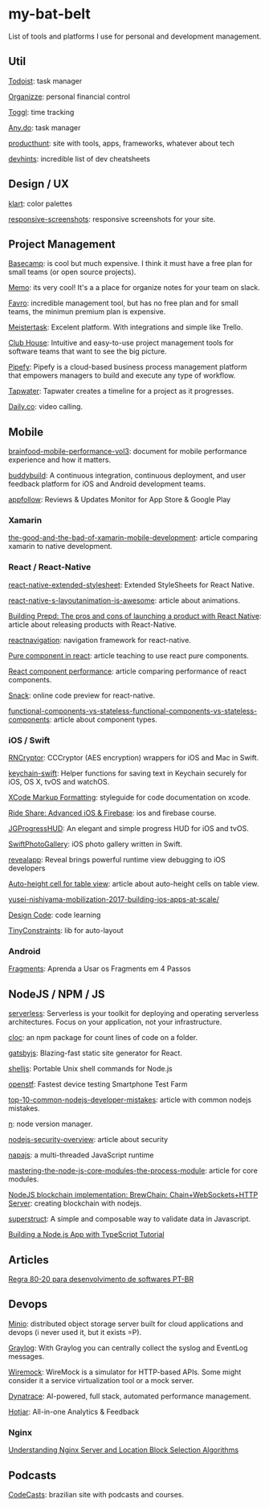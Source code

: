 # my-bat-belt
List of tools and platforms I use for personal and development management.

## Util
[Todoist](https://todoist.com): task manager

[Organizze](https://www.organizze.com.br/): personal financial control

[Toggl](https://www.toggl.com): time tracking

[Any.do](https://web.any.do/): task manager

[producthunt](https://www.producthunt.com/): site with tools, apps, frameworks, whatever about tech

[devhints](https://devhints.io): incredible list of dev cheatsheets

## Design / UX
[klart](https://klart.co/colors?ref=producthunt): color palettes

[responsive-screenshots](https://responsive-screenshots.com): responsive screenshots for your site.


## Project Management
[Basecamp](https://basecamp.com/): is cool but much expensive. I think it must have a free plan for small teams (or open source projects).

[Memo](https://memo.ai/): its very cool! It's a a place for organize notes for your team on slack.

[Favro](https://favro.com): incredible management tool, but has no free plan and for small teams, the minimun premium plan is expensive.

[Meistertask](https://www.meistertask.com/pt): Excelent platform. With integrations and simple like Trello.

[Club House](https://clubhouse.io/): Intuitive and easy-to-use project management tools for software teams that want to see the big picture.

[Pipefy](https://www.pipefy.com/platform/): Pipefy is a cloud-based business process management platform that empowers managers to build and execute any type of workflow.

[Tapwater](https://tapwater.co): Tapwater creates a timeline for a project as it progresses.

[Daily.co](https://www.daily.co/): video calling.

## Mobile
[brainfood-mobile-performance-vol3](http://www.awwwards.org/brainfood-mobile-performance-vol3.pdf): document for mobile performance experience and how it matters.

[buddybuild](https://www.buddybuild.com/): A continuous integration, continuous deployment, and user feedback platform for iOS and Android development teams.

[appfollow](https://appfollow.io/br): Reviews & Updates Monitor for App Store & Google Play

### Xamarin
[the-good-and-the-bad-of-xamarin-mobile-development](https://www.altexsoft.com/blog/mobile/the-good-and-the-bad-of-xamarin-mobile-development): article comparing xamarin to native development.

### React / React-Native
[react-native-extended-stylesheet](https://github.com/vitalets/react-native-extended-stylesheet): Extended StyleSheets for React Native.

[react-native-s-layoutanimation-is-awesome](https://medium.com/@Jpoliachik/react-native-s-layoutanimation-is-awesome-4a4d317afd3e): article about animations.

[Building Prepd: The pros and cons of launching a product with React Native](https://hanno.co/blog/prepd-pros-cons-react-native/?utm_source=reactdigest&utm_medium=email&utm_campaign=featured): article about releasing products with React-Native.

[reactnavigation](https://reactnavigation.org/): navigation framework for react-native.

[Pure component in react](https://60devs.com/pure-component-in-react.html): article teaching to use react pure components.

[React component performance](https://moduscreate.com/react_component_rendering_performance/): article comparing performance of react components.

[Snack](https://snack.expo.io/): online code preview for react-native.

[functional-components-vs-stateless-functional-components-vs-stateless-components](https://tylermcginnis.com/functional-components-vs-stateless-functional-components-vs-stateless-components/): article about component types.

### iOS / Swift
[RNCryptor](https://github.com/RNCryptor/RNCryptor): CCCryptor (AES encryption) wrappers for iOS and Mac in Swift.

[keychain-swift](https://github.com/evgenyneu/keychain-swift): Helper functions for saving text in Keychain securely for iOS, OS X, tvOS and watchOS.

[XCode Markup Formatting](https://developer.apple.com/library/content/documentation/Xcode/Reference/xcode_markup_formatting_ref/index.html): styleguide for code documentation on xcode.

[Ride Share: Advanced iOS & Firebase](https://devslopes.com/course/5924b5b7bb0e6676e21e5ca9?utm_source=yotpo&utm_medium=facebook&utm_campaign=social_push): ios and firebase course.

[JGProgressHUD](https://github.com/JonasGessner/JGProgressHUD): An elegant and simple progress HUD for iOS and tvOS.

[SwiftPhotoGallery](https://github.com/Inspirato/SwiftPhotoGallery): iOS photo gallery written in Swift.

[revealapp](https://revealapp.com/): Reveal brings powerful runtime view debugging to iOS developers

[Auto-height cell for table view](https://developer.apple.com/library/content/documentation/UserExperience/Conceptual/AutolayoutPG/WorkingwithSelf-SizingTableViewCells.html): article about auto-height cells on table view.

[yusei-nishiyama-mobilization-2017-building-ios-apps-at-scale/](https://academy.realm.io/posts/yusei-nishiyama-mobilization-2017-building-ios-apps-at-scale/)

[Design Code](https://designcode.io/): code learning

[TinyConstraints](https://github.com/roberthein/TinyConstraints): lib for auto-layout


### Android
[Fragments](http://www.androidpro.com.br/fragments/): Aprenda a Usar os Fragments em 4 Passos

## NodeJS / NPM / JS
[serverless](https://serverless.com/): Serverless is your toolkit for deploying and operating serverless architectures. Focus on your application, not your infrastructure.

[cloc](https://www.npmjs.com/package/cloc): an npm package for count lines of code on a folder.

[gatsbyjs](https://www.gatsbyjs.org/): Blazing-fast static site generator for React.

[shelljs](https://github.com/shelljs/shelljs): Portable Unix shell commands for Node.js

[openstf](https://openstf.io/): Fastest device testing Smartphone Test Farm

[top-10-common-nodejs-developer-mistakes](https://www.toptal.com/nodejs/top-10-common-nodejs-developer-mistakes): article with common nodejs mistakes.

[n](https://github.com/tj/n): node version manager.

[nodejs-security-overview](https://nemethgergely.com/nodejs-security-overview/): article about security

[napajs](https://github.com/Microsoft/napajs): a multi-threaded JavaScript runtime

[mastering-the-node-js-core-modules-the-process-module](https://blog.risingstack.com/mastering-the-node-js-core-modules-the-process-module/?utm_source=mybridge&utm_medium=blog&utm_campaign=read_more): article for core modules.

[NodeJS blockchain implementation: BrewChain: Chain+WebSockets+HTTP Server](http://www.darrenbeck.co.uk/blockchain/nodejs/nodejscrypto/): creating blockchain with nodejs.

[superstruct](https://github.com/ianstormtaylor/superstruct): A simple and composable way to validate data in Javascript.

[Building a Node.js App with TypeScript Tutorial](https://blog.risingstack.com/building-a-node-js-app-with-typescript-tutorial/)

## Articles
[Regra 80-20 para desenvolvimento de softwares PT-BR](https://imasters.com.br/desenvolvimento/aplicando-regra-8020-ao-desenvolvimento-de-software/?trace=1519021197&source=single)


## Devops
[Minio](https://minio.io/): distributed object storage server built for cloud applications and devops (i never used it, but it exists =P).

[Graylog](https://www.graylog.org/): With Graylog you can centrally collect the syslog and EventLog messages.

[Wiremock](http://wiremock.org/): WireMock is a simulator for HTTP-based APIs. Some might consider it a service virtualization tool or a mock server.

[Dynatrace](https://www.dynatrace.com/): AI-powered, full stack, automated performance management.

[Hotjar](https://www.hotjar.com/): All-in-one Analytics & Feedback

### Nginx
[Understanding Nginx Server and Location Block Selection Algorithms](https://www.digitalocean.com/community/tutorials/understanding-nginx-server-and-location-block-selection-algorithms)


## Podcasts
[CodeCasts](https://codecasts.com.br/series): brazilian site with podcasts and courses.


